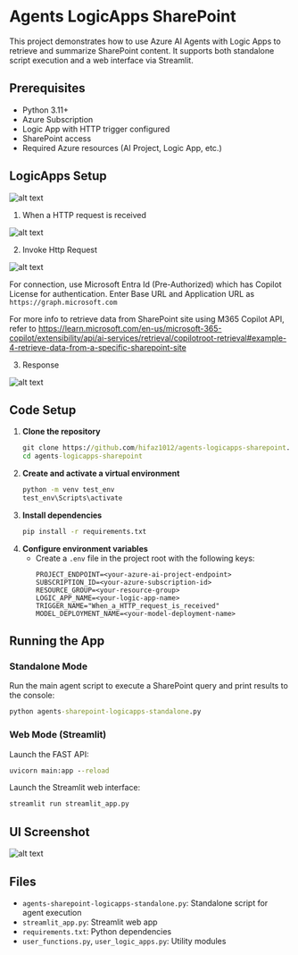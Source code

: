 # Agents LogicApps SharePoint

This project demonstrates how to use Azure AI Agents with Logic Apps to retrieve and summarize SharePoint content. It supports both standalone script execution and a web interface via Streamlit.

## Prerequisites
- Python 3.11+
- Azure Subscription
- Logic App with HTTP trigger configured
- SharePoint access
- Required Azure resources (AI Project, Logic App, etc.)

## LogicApps Setup

![alt text](image.png)

1. When a HTTP request is received

![alt text](image-1.png)

2. Invoke Http Request

![alt text](image-3.png)

For connection, use Microsoft Entra Id (Pre-Authorized) which has Copilot License for authentication.
Enter Base URL and Application URL as ```https://graph.microsoft.com```

For more info to retrieve data from SharePoint site using M365 Copilot API, refer to https://learn.microsoft.com/en-us/microsoft-365-copilot/extensibility/api/ai-services/retrieval/copilotroot-retrieval#example-4-retrieve-data-from-a-specific-sharepoint-site

3. Response

![alt text](image-4.png)

## Code Setup
1. **Clone the repository**
   ```cmd
   git clone https://github.com/hifaz1012/agents-logicapps-sharepoint.git
   cd agents-logicapps-sharepoint
   ```
2. **Create and activate a virtual environment**
   ```cmd
   python -m venv test_env
   test_env\Scripts\activate
   ```
3. **Install dependencies**
   ```cmd
   pip install -r requirements.txt
   ```
4. **Configure environment variables**
   - Create a `.env` file in the project root with the following keys:
     ```env
     PROJECT_ENDPOINT=<your-azure-ai-project-endpoint>
     SUBSCRIPTION_ID=<your-azure-subscription-id>
     RESOURCE_GROUP=<your-resource-group>
     LOGIC_APP_NAME=<your-logic-app-name>
     TRIGGER_NAME="When_a_HTTP_request_is_received"
     MODEL_DEPLOYMENT_NAME=<your-model-deployment-name>
     ```

## Running the App

### Standalone Mode
Run the main agent script to execute a SharePoint query and print results to the console:
```cmd
python agents-sharepoint-logicapps-standalone.py
```

### Web Mode (Streamlit)

Launch the FAST API:
```cmd
uvicorn main:app --reload
```

Launch the Streamlit web interface:
```cmd
streamlit run streamlit_app.py
```

## UI Screenshot

![alt text](image-2.png)

## Files
- `agents-sharepoint-logicapps-standalone.py`: Standalone script for agent execution
- `streamlit_app.py`: Streamlit web app
- `requirements.txt`: Python dependencies
- `user_functions.py`, `user_logic_apps.py`: Utility modules





